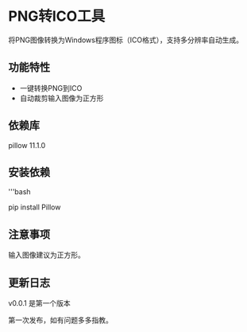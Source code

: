 # PNG转ICO工具

将PNG图像转换为Windows程序图标（ICO格式），支持多分辨率自动生成。

## 功能特性

- 一键转换PNG到ICO
- 自动裁剪输入图像为正方形
## 依赖库
pillow 11.1.0
## 安装依赖

'''bash

pip install Pillow
## 注意事项
输入图像建议为正方形。
## 更新日志
v0.0.1 是第一个版本

第一次发布，如有问题多多指教。
